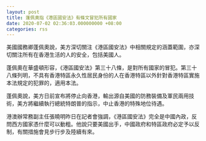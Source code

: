 ```yaml
---
layout: post
title: 蓬佩奧指《港區國安法》有條文冒犯所有國家
date: 2020-07-02 02:36:03.000000000 +08:00
categories: rss
---
```


美國國務卿蓬佩奧說，美方深切關注《港區國安法》中相關規定的涵蓋範圍，亦深切關注所有在香港生活的人的安全，包括美國人。

蓬佩奧在華盛頓形容，《港區國安法》第三十八條，是對所有國家的冒犯。第三十八條列明，不具有香港特區永久性居民身份的人在香港特區以外針對香港特區實施本法規定的犯罪的，適用本法。

蓬佩奧說，美方日前宣布將停止向香港，輸出源自美國的防務裝備及軍民兩用技術，美方將繼續執行總統特朗普的指示，中止香港的特殊地位待遇。

港澳辦常務副主任張曉明昨日在記者會強調，《港區國安法》完全是中國內政，反問西方國家憑什麼可以動粗。他說只要美國出手，中國政府和特區政府必定予以反制，有關措施會見步行步及陸續有來。
